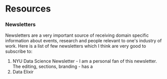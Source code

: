# Resources  
  
### Newsletters  
Newsletters are a very important source of receiving domain specific information about events, research and people relevant to one's industry of work. Here is a list of few newsletters which I think are very good to subscribe to:  
  1. NYU Data Science Newsletter - I am a personal fan of this newsletter. The editing, sections, branding - has a 
  2. Data Elixir
